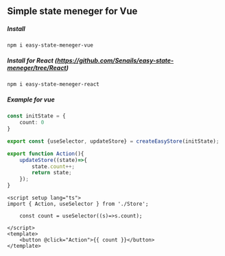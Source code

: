 ## Simple state meneger for Vue
##### Install
```
npm i easy-state-meneger-vue
```
##### Install for React (https://github.com/Senails/easy-state-meneger/tree/React)
```
npm i easy-state-meneger-react
```

##### Example for vue
```ts  
const initState = {
    count: 0
}

export const {useSelector, updateStore} = createEasyStore(initState);

export function Action(){
    updateStore((state)=>{
        state.count++;
        return state;
    });
}
```
```Vue
<script setup lang="ts">
import { Action, useSelector } from './Store';

    const count = useSelector((s)=>s.count);

</script>
<template>
    <button @click="Action">{{ count }}</button>
</template>
```
